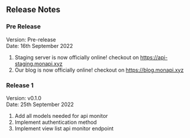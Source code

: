 ## Release Notes

### Pre Release
Version: Pre-release<br>
Date: 16th September 2022
1. Staging server is now officially online! checkout on https://api-staging.monapi.xyz
2. Our blog is now officially online! checkout on https://blog.monapi.xyz

### Release 1
Version: v0.1.0<br>
Date: 25th September 2022
1. Add all models needed for api monitor
2. Implement authentication method
3. Implement view list api monitor endpoint